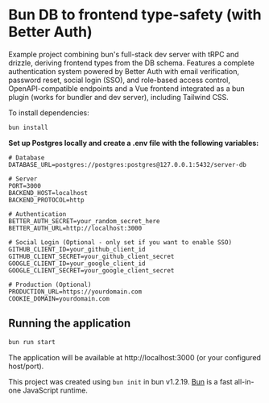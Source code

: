 # Bun DB to frontend type-safety (with Better Auth)

Example project combining bun's full-stack dev server with tRPC and drizzle, deriving frontend types from the DB schema.
Features a complete authentication system powered by Better Auth with email verification, password reset, social login (SSO), and role-based access control, OpenAPI-compatible endpoints and a Vue frontend integrated as a bun plugin (works for bundler and dev server), including Tailwind CSS.

To install dependencies:

```bash
bun install
```

**Set up Postgres locally and create a .env file with the following variables:**

```env
# Database
DATABASE_URL=postgres://postgres:postgres@127.0.0.1:5432/server-db

# Server
PORT=3000
BACKEND_HOST=localhost
BACKEND_PROTOCOL=http

# Authentication
BETTER_AUTH_SECRET=your_random_secret_here
BETTER_AUTH_URL=http://localhost:3000

# Social Login (Optional - only set if you want to enable SSO)
GITHUB_CLIENT_ID=your_github_client_id
GITHUB_CLIENT_SECRET=your_github_client_secret
GOOGLE_CLIENT_ID=your_google_client_id
GOOGLE_CLIENT_SECRET=your_google_client_secret

# Production (Optional)
PRODUCTION_URL=https://yourdomain.com
COOKIE_DOMAIN=yourdomain.com
```

## Running the application

```bash
bun run start
```

The application will be available at http://localhost:3000 (or your configured host/port).

This project was created using `bun init` in bun v1.2.19. [Bun](https://bun.com) is a fast all-in-one JavaScript runtime.
